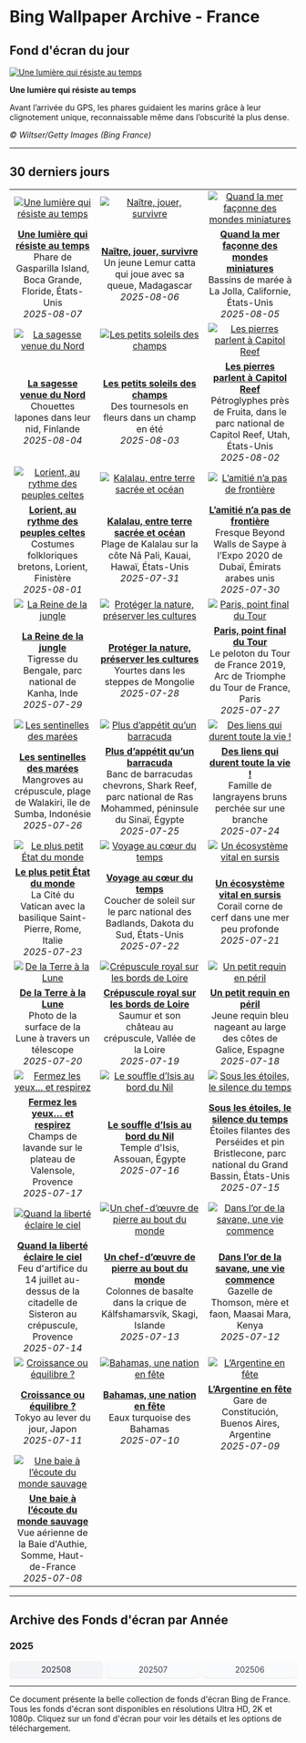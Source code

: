 # Bing Wallpaper Archive - France

## Fond d'écran du jour

[![Une lumière qui résiste au temps](https://www.bing.com/th?id=OHR.GasparillaLight_FR-FR2514071877_UHD.jpg&pid=hp&w=2560)](https://bing.codexun.com/fr/detail/20250807)

**Une lumière qui résiste au temps**

Avant l’arrivée du GPS, les phares guidaient les marins grâce à leur clignotement unique, reconnaissable même dans l’obscurité la plus dense.

*© Wiltser/Getty Images (Bing France)*

---

## 30 derniers jours

| | | |
|:---:|:---:|:---:|
| [![Une lumière qui résiste au temps](https://www.bing.com/th?id=OHR.GasparillaLight_FR-FR2514071877_UHD.jpg&pid=hp&w=2560)](https://bing.codexun.com/fr/detail/20250807) | [![Naître, jouer, survivre](https://www.bing.com/th?id=OHR.BabyLemur_FR-FR2344999545_UHD.jpg&pid=hp&w=2560)](https://bing.codexun.com/fr/detail/20250806) | [![Quand la mer façonne des mondes miniatures](https://www.bing.com/th?id=OHR.CaliforniaTidepool_FR-FR1277403036_UHD.jpg&pid=hp&w=2560)](https://bing.codexun.com/fr/detail/20250805) | 
| **[Une lumière qui résiste au temps](https://bing.codexun.com/fr/detail/20250807)**<br>Phare de Gasparilla Island, Boca Grande, Floride, États-Unis<br>*2025-08-07* | **[Naître, jouer, survivre](https://bing.codexun.com/fr/detail/20250806)**<br>Un jeune Lemur catta qui joue avec sa queue, Madagascar<br>*2025-08-06* | **[Quand la mer façonne des mondes miniatures](https://bing.codexun.com/fr/detail/20250805)**<br>Bassins de marée à La Jolla, Californie, États-Unis<br>*2025-08-05* | 
| [![La sagesse venue du Nord](https://www.bing.com/th?id=OHR.LaplandOwl_FR-FR0808851184_UHD.jpg&pid=hp&w=2560)](https://bing.codexun.com/fr/detail/20250804) | [![Les petits soleils des champs](https://www.bing.com/th?id=OHR.HappySunflower_FR-FR0643817668_UHD.jpg&pid=hp&w=2560)](https://bing.codexun.com/fr/detail/20250803) | [![Les pierres parlent à Capitol Reef](https://www.bing.com/th?id=OHR.FruitaPetroglyphs_FR-FR1575375079_UHD.jpg&pid=hp&w=2560)](https://bing.codexun.com/fr/detail/20250802) | 
| **[La sagesse venue du Nord](https://bing.codexun.com/fr/detail/20250804)**<br>Chouettes lapones dans leur nid, Finlande<br>*2025-08-04* | **[Les petits soleils des champs](https://bing.codexun.com/fr/detail/20250803)**<br>Des tournesols en fleurs dans un champ en été<br>*2025-08-03* | **[Les pierres parlent à Capitol Reef](https://bing.codexun.com/fr/detail/20250802)**<br>Pétroglyphes près de Fruita, dans le parc national de Capitol Reef, Utah, États-Unis<br>*2025-08-02* | 
| [![Lorient, au rythme des peuples celtes](https://www.bing.com/th?id=OHR.LorientCeltic_FR-FR1271228559_UHD.jpg&pid=hp&w=2560)](https://bing.codexun.com/fr/detail/20250801) | [![Kalalau, entre terre sacrée et océan](https://www.bing.com/th?id=OHR.NaPaliKauai_FR-FR8653157618_UHD.jpg&pid=hp&w=2560)](https://bing.codexun.com/fr/detail/20250731) | [![L’amitié n’a pas de frontière](https://www.bing.com/th?id=OHR.SaypeDubai_FR-FR8249612257_UHD.jpg&pid=hp&w=2560)](https://bing.codexun.com/fr/detail/20250730) | 
| **[Lorient, au rythme des peuples celtes](https://bing.codexun.com/fr/detail/20250801)**<br>Costumes folkloriques bretons, Lorient, Finistère<br>*2025-08-01* | **[Kalalau, entre terre sacrée et océan](https://bing.codexun.com/fr/detail/20250731)**<br>Plage de Kalalau sur la côte Nā Pali, Kauai, Hawaï, États-Unis<br>*2025-07-31* | **[L’amitié n’a pas de frontière](https://bing.codexun.com/fr/detail/20250730)**<br>Fresque Beyond Walls de Saype à l’Expo 2020 de Dubaï, Émirats arabes unis<br>*2025-07-30* | 
| [![La Reine de la jungle](https://www.bing.com/th?id=OHR.TigerDay_FR-FR7212434732_UHD.jpg&pid=hp&w=2560)](https://bing.codexun.com/fr/detail/20250729) | [![Protéger la nature, préserver les cultures](https://www.bing.com/th?id=OHR.MongoliaYurts_FR-FR7003855662_UHD.jpg&pid=hp&w=2560)](https://bing.codexun.com/fr/detail/20250728) | [![Paris, point final du Tour](https://www.bing.com/th?id=OHR.TourFrance_FR-FR5942543577_UHD.jpg&pid=hp&w=2560)](https://bing.codexun.com/fr/detail/20250727) | 
| **[La Reine de la jungle](https://bing.codexun.com/fr/detail/20250729)**<br>Tigresse du Bengale, parc national de Kanha, Inde<br>*2025-07-29* | **[Protéger la nature, préserver les cultures](https://bing.codexun.com/fr/detail/20250728)**<br>Yourtes dans les steppes de Mongolie<br>*2025-07-28* | **[Paris, point final du Tour](https://bing.codexun.com/fr/detail/20250727)**<br>Le peloton du Tour de France 2019, Arc de Triomphe du Tour de France, Paris<br>*2025-07-27* | 
| [![Les sentinelles des marées](https://www.bing.com/th?id=OHR.MangroveTwilight_FR-FR3644459674_UHD.jpg&pid=hp&w=2560)](https://bing.codexun.com/fr/detail/20250726) | [![Plus d’appétit qu’un barracuda](https://www.bing.com/th?id=OHR.BlackfinBarracuda_FR-FR4425436788_UHD.jpg&pid=hp&w=2560)](https://bing.codexun.com/fr/detail/20250725) | [![Des liens qui durent toute la vie !](https://www.bing.com/th?id=OHR.AshyWoodswallow_FR-FR6064394705_UHD.jpg&pid=hp&w=2560)](https://bing.codexun.com/fr/detail/20250724) | 
| **[Les sentinelles des marées](https://bing.codexun.com/fr/detail/20250726)**<br>Mangroves au crépuscule, plage de Walakiri, île de Sumba, Indonésie<br>*2025-07-26* | **[Plus d’appétit qu’un barracuda](https://bing.codexun.com/fr/detail/20250725)**<br>Banc de barracudas chevrons, Shark Reef, parc national de Ras Mohammed, péninsule du Sinaï, Égypte<br>*2025-07-25* | **[Des liens qui durent toute la vie !](https://bing.codexun.com/fr/detail/20250724)**<br>Famille de langrayens bruns perchée sur une branche<br>*2025-07-24* | 
| [![Le plus petit État du monde](https://www.bing.com/th?id=OHR.VaticanCity_FR-FR5939943225_UHD.jpg&pid=hp&w=2560)](https://bing.codexun.com/fr/detail/20250723) | [![Voyage au cœur du temps](https://www.bing.com/th?id=OHR.BadlandsSunset_FR-FR5355431035_UHD.jpg&pid=hp&w=2560)](https://bing.codexun.com/fr/detail/20250722) | [![Un écosystème vital en sursis](https://www.bing.com/th?id=OHR.AcroporaReef_FR-FR5200865280_UHD.jpg&pid=hp&w=2560)](https://bing.codexun.com/fr/detail/20250721) | 
| **[Le plus petit État du monde](https://bing.codexun.com/fr/detail/20250723)**<br>La Cité du Vatican avec la basilique Saint-Pierre, Rome, Italie<br>*2025-07-23* | **[Voyage au cœur du temps](https://bing.codexun.com/fr/detail/20250722)**<br>Coucher de soleil sur le parc national des Badlands, Dakota du Sud, États-Unis<br>*2025-07-22* | **[Un écosystème vital en sursis](https://bing.codexun.com/fr/detail/20250721)**<br>Corail corne de cerf dans une mer peu profonde<br>*2025-07-21* | 
| [![De la Terre à la Lune](https://www.bing.com/th?id=OHR.BigMoon_FR-FR5081716230_UHD.jpg&pid=hp&w=2560)](https://bing.codexun.com/fr/detail/20250720) | [![Crépuscule royal sur les bords de Loire](https://www.bing.com/th?id=OHR.Saumur_FR-FR4957130952_UHD.jpg&pid=hp&w=2560)](https://bing.codexun.com/fr/detail/20250719) | [![Un petit requin en péril](https://www.bing.com/th?id=OHR.YoungShark_FR-FR2342809860_UHD.jpg&pid=hp&w=2560)](https://bing.codexun.com/fr/detail/20250718) | 
| **[De la Terre à la Lune](https://bing.codexun.com/fr/detail/20250720)**<br>Photo de la surface de la Lune à travers un télescope<br>*2025-07-20* | **[Crépuscule royal sur les bords de Loire](https://bing.codexun.com/fr/detail/20250719)**<br>Saumur et son château au crépuscule, Vallée de la Loire<br>*2025-07-19* | **[Un petit requin en péril](https://bing.codexun.com/fr/detail/20250718)**<br>Jeune requin bleu nageant au large des côtes de Galice, Espagne<br>*2025-07-18* | 
| [![Fermez les yeux… et respirez](https://www.bing.com/th?id=OHR.FranceLavender_FR-FR3750510454_UHD.jpg&pid=hp&w=2560)](https://bing.codexun.com/fr/detail/20250717) | [![Le souffle d’Isis au bord du Nil](https://www.bing.com/th?id=OHR.TemplePhilae_FR-FR2354978280_UHD.jpg&pid=hp&w=2560)](https://bing.codexun.com/fr/detail/20250716) | [![Sous les étoiles, le silence du temps](https://www.bing.com/th?id=OHR.PerseidsPine_FR-FR2065918536_UHD.jpg&pid=hp&w=2560)](https://bing.codexun.com/fr/detail/20250715) | 
| **[Fermez les yeux… et respirez](https://bing.codexun.com/fr/detail/20250717)**<br>Champs de lavande sur le plateau de Valensole, Provence<br>*2025-07-17* | **[Le souffle d’Isis au bord du Nil](https://bing.codexun.com/fr/detail/20250716)**<br>Temple d'Isis, Assouan, Égypte<br>*2025-07-16* | **[Sous les étoiles, le silence du temps](https://bing.codexun.com/fr/detail/20250715)**<br>Étoiles filantes des Perséides et pin Bristlecone, parc national du Grand Bassin, États-Unis<br>*2025-07-15* | 
| [![Quand la liberté éclaire le ciel](https://www.bing.com/th?id=OHR.BastilleDayCelebration_FR-FR1452357775_UHD.jpg&pid=hp&w=2560)](https://bing.codexun.com/fr/detail/20250714) | [![Un chef-d’œuvre de pierre au bout du monde](https://www.bing.com/th?id=OHR.BasaltColumns_FR-FR0922377003_UHD.jpg&pid=hp&w=2560)](https://bing.codexun.com/fr/detail/20250713) | [![Dans l’or de la savane, une vie commence](https://www.bing.com/th?id=OHR.ThomsonGazelle_FR-FR0750503899_UHD.jpg&pid=hp&w=2560)](https://bing.codexun.com/fr/detail/20250712) | 
| **[Quand la liberté éclaire le ciel](https://bing.codexun.com/fr/detail/20250714)**<br>Feu d'artifice du 14 juillet au-dessus de la citadelle de Sisteron au crépuscule, Provence<br>*2025-07-14* | **[Un chef-d’œuvre de pierre au bout du monde](https://bing.codexun.com/fr/detail/20250713)**<br>Colonnes de basalte dans la crique de Kálfshamarsvík, Skagi, Islande<br>*2025-07-13* | **[Dans l’or de la savane, une vie commence](https://bing.codexun.com/fr/detail/20250712)**<br>Gazelle de Thomson, mère et faon, Maasai Mara, Kenya<br>*2025-07-12* | 
| [![Croissance ou équilibre ?](https://www.bing.com/th?id=OHR.TokyoSunrise_FR-FR0485662273_UHD.jpg&pid=hp&w=2560)](https://bing.codexun.com/fr/detail/20250711) | [![Bahamas, une nation en fête](https://www.bing.com/th?id=OHR.BahamaBlues_FR-FR8439615037_UHD.jpg&pid=hp&w=2560)](https://bing.codexun.com/fr/detail/20250710) | [![L’Argentine en fête](https://www.bing.com/th?id=OHR.ConstitucionStation_FR-FR8220857516_UHD.jpg&pid=hp&w=2560)](https://bing.codexun.com/fr/detail/20250709) | 
| **[Croissance ou équilibre ?](https://bing.codexun.com/fr/detail/20250711)**<br>Tokyo au lever du jour, Japon<br>*2025-07-11* | **[Bahamas, une nation en fête](https://bing.codexun.com/fr/detail/20250710)**<br>Eaux turquoise des Bahamas<br>*2025-07-10* | **[L’Argentine en fête](https://bing.codexun.com/fr/detail/20250709)**<br>Gare de Constitución, Buenos Aires, Argentine<br>*2025-07-09* | 
| [![Une baie à l’écoute du monde sauvage](https://www.bing.com/th?id=OHR.BaieSomme_FR-FR5529600506_UHD.jpg&pid=hp&w=2560)](https://bing.codexun.com/fr/detail/20250708) |  |  | 
| **[Une baie à l’écoute du monde sauvage](https://bing.codexun.com/fr/detail/20250708)**<br>Vue aérienne de la Baie d'Authie, Somme, Haut-de-France<br>*2025-07-08* |  |  | 


---

## Archive des Fonds d'écran par Année

### 2025
<div style="display: grid; grid-template-columns: repeat(auto-fit, minmax(80px, 1fr)); gap: 6px; margin: 12px 0;">
<a href="https://bing.codexun.com/fr/archive/202508" style="padding: 6px 12px; font-size: 14px; border-radius: 6px; box-shadow: 0 1px 2px rgba(0,0,0,0.1); background-color: #f3f4f6; color: #374151; text-decoration: none; text-align: center; transition: background-color 0.2s ease; font-weight: 500;">202508</a>
<a href="https://bing.codexun.com/fr/archive/202507" style="padding: 6px 12px; font-size: 14px; border-radius: 6px; box-shadow: 0 1px 2px rgba(0,0,0,0.1); background-color: #f9fafb; color: #374151; text-decoration: none; text-align: center; transition: background-color 0.2s ease;">202507</a>
<a href="https://bing.codexun.com/fr/archive/202506" style="padding: 6px 12px; font-size: 14px; border-radius: 6px; box-shadow: 0 1px 2px rgba(0,0,0,0.1); background-color: #f9fafb; color: #374151; text-decoration: none; text-align: center; transition: background-color 0.2s ease;">202506</a>
</div>



---

Ce document présente la belle collection de fonds d'écran Bing de France. Tous les fonds d'écran sont disponibles en résolutions Ultra HD, 2K et 1080p. Cliquez sur un fond d'écran pour voir les détails et les options de téléchargement.
